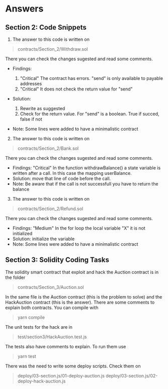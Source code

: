 # Answers

## Section 2: Code Snippets

1. The answer to this code is written on

> contracts/Section_2/Withdraw.sol

There you can check the changes sugested and read some comments.

-   Findings:
    1. "Critical" The contract has errors. "send" is only available to payable addresses
    2. "Critical" It does not check the return value for "send"
-   Solution:

    1. Rewrite as suggested
    2. Check for the return value. For "send" is a boolean. True if succed, false if not

-   Note: Some lines were added to have a minimalistic contract

2. The answer to this code is written on

> contracts/Section_2/Bank.sol

There you can check the changes sugested and read some comments.

-   Findings: "Critical" In the function withdrawBalance() a state variable is written
    after a call. In this case the mapping userBalance.
-   Solution: move that line of code before the call.
-   Note: Be aware that if the call is not successfull you have to return the balance

3. The answer to this code is written on

> contracts/Section_2/Refund.sol

There you can check the changes sugested and read some comments.

-   Findings: "Medium" In the for loop the local variable "X" it is not initialized
-   Solution: initialize the variable
-   Note: Some lines were added to have a minimalistic contract

## Section 3: Solidity Coding Tasks

The solidity smart contract that exploit and hack the Auction contract is in the folder

> contracts/Section_3/Auction.sol

In the same file is the Auction contract (this is the problem to solve) and the HackAuction contract (this is the answer). There are some comments to explain both contracts. You can compile with

> yarn compile

The unit tests for the hack are in

> test/section3/HackAuction.test.js

The tests also have comments to explain. To run them use

> yarn test

There was the need to write some deploy scripts. Check them on

> deploy/03-section.js/01-deploy-auction.js
> deploy/03-section.js/02-deploy-hack-auction.js
